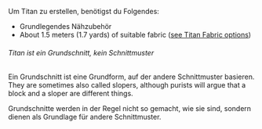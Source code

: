 Um Titan zu erstellen, benötigst du Folgendes:

-   Grundlegendes Nähzubehör
-   About 1.5 meters (1.7 yards) of suitable fabric ([see Titan Fabric options](/docs/patterns/titan/fabric))

<Note>

###### Titan ist ein Grundschnitt, kein Schnittmuster

Ein Grundschnitt ist eine Grundform, auf der andere Schnittmuster basieren.
They are sometimes also called slopers, although purists will argue that a block and a sloper are different things.

Grundschnitte werden in der Regel nicht so gemacht, wie sie sind, sondern dienen als Grundlage für andere Schnittmuster.

</Note>
